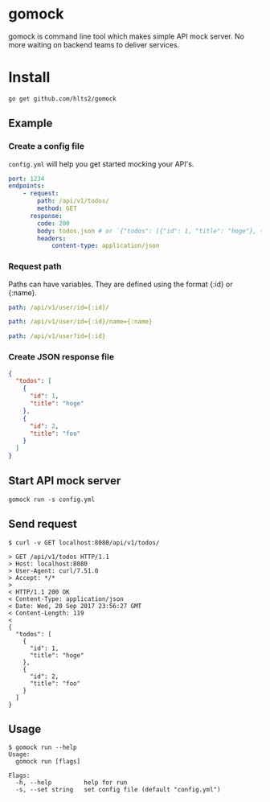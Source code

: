 # gomock

gomock is command line tool which makes simple API mock server. No more waiting on backend teams to deliver services.

# Install

```shell
go get github.com/hlts2/gomock
```

## Example

### Create a config file
`config.yml` will help you get started mocking your API's.

```yaml
port: 1234
endpoints:
    - request:
        path: /api/v1/todos/
        method: GET
      response:
        code: 200
        body: todos.json # or `{"todos": [{"id": 1, "title": "hoge"}, {"id": 2, "title": "foo"}]}`
        headers:
            content-type: application/json
```

### Request path
Paths can have variables. They are defined using the format {:id} or {:name}. 

```yaml
path: /api/v1/user/id={:id}/

path: /api/v1/user/id={:id}/name={:name}

path: /api/v1/user?id={:id}
```

### Create JSON response file

```json
{
  "todos": [
    {
      "id": 1,
      "title": "hoge"
    },
    {
      "id": 2,
      "title": "foo"
    }
  ]
}

```

## Start API mock server

```
gomock run -s config.yml
```

## Send request

```
$ curl -v GET localhost:8080/api/v1/todos/

> GET /api/v1/todos HTTP/1.1
> Host: localhost:8080
> User-Agent: curl/7.51.0
> Accept: */*
>
< HTTP/1.1 200 OK
< Content-Type: application/json
< Date: Wed, 20 Sep 2017 23:56:27 GMT
< Content-Length: 119
<
{
  "todos": [
    {
      "id": 1,
      "title": "hoge"
    },
    {
      "id": 2,
      "title": "foo"
    }
  ]
}

```

## Usage

```
$ gomock run --help
Usage:
  gomock run [flags]

Flags:
  -h, --help         help for run
  -s, --set string   set config file (default "config.yml")
```
